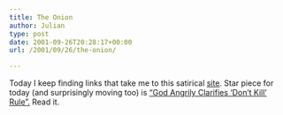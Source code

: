 ```yaml
---
title: The Onion
author: Julian
type: post
date: 2001-09-26T20:28:17+00:00
url: /2001/09/26/the-onion/

---
```

Today I keep finding links that take me to this satirical [site][1]. Star piece for today (and surprisingly moving too) is [&#8220;God Angrily Clarifies &#8216;Don&#8217;t Kill&#8217; Rule&#8221;.][2] Read it.

 [1]: https://www.theonion.com/onion3734/
 [2]: https://www.theonion.com/onion3734/god_clarifies_dont_kill.html